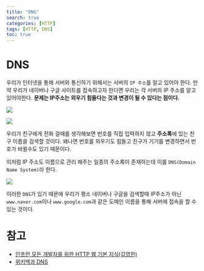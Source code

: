 ```yaml
---
title: "DNS"
search: true
categories: [HTTP]
tags: [HTTP, DNS]
toc: true
---
```



# DNS

우리가 인터넷을 통해 서버와 통신하기 위해서는 서버의 `IP 주소`를 알고 있어야 한다. 만약 우리가 네이버나 구글 사이트를 접속하고자 한다면
우리는 각 서버의 IP 주소를 알고 있어야한다. **문제는 IP주소는 외우기 힘들다는 것과 변경이 될 수 있다는 점이다.**

![]({{site.url}}/assets/img/post/http/05/img01.png)

![]({{site.url}}/assets/img/post/http/05/img02.png)

우리가 친구에게 전화 걸때를 생각해보면 번호를 직접 입력하지 않고 **주소록**에 있는 친구 이름을 검색할 것이다.
왜나면 번호를 외우기도 힘들고 친구가 기기를 변경하면서 번호가 바뀔수도 있기 때문이다.

이처럼 IP 주소도 이름으로 관리 해주는 일종의 주소록이 존재하는데 이를 `DNS(Domain Name System)`라 한다.

![]({{site.url}}/assets/img/post/http/05/img03.png)

이러한 `DNS`가 있기 때문에 우리가 평소 네이버나 구글을 검색할때 IP주소가 아닌 `www.naver.com`이나 `www.google.com`과 같은
도메인 이름을 통해 서버에 접속을 할 수 있는 것이다.

# 참고

- [인프런 모든 개발자를 위한 HTTP 웹 기본 지식(김영한)](https://www.inflearn.com/course/http-%EC%9B%B9-%EB%84%A4%ED%8A%B8%EC%9B%8C%ED%81%AC/dashboard)
- [위키백과 DNS](https://ko.wikipedia.org/wiki/%EB%8F%84%EB%A9%94%EC%9D%B8_%EB%84%A4%EC%9E%84_%EC%8B%9C%EC%8A%A4%ED%85%9C)
